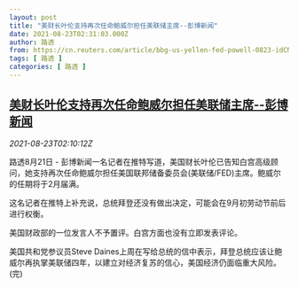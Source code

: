 ```yaml
---
layout: post
title: "美财长叶伦支持再次任命鲍威尔担任美联储主席--彭博新闻"
date: 2021-08-23T02:31:03.000Z
author: 路透
from: https://cn.reuters.com/article/bbg-us-yellen-fed-powell-0823-idCNKBS2FO04L
tags: [ 路透 ]
categories: [ 路透 ]
---
```

<!--1629685863000-->
[美财长叶伦支持再次任命鲍威尔担任美联储主席--彭博新闻](https://cn.reuters.com/article/bbg-us-yellen-fed-powell-0823-idCNKBS2FO04L)
------

<div>
<div><i>2021-08-23T02:10:12Z</i></div><p>路透8月21日 - 彭博新闻一名记者在推特写道，美国财长叶伦已告知白宫高级顾问，她支持再次任命鲍威尔担任美国联邦储备委员会(美联储/FED)主席。鲍威尔的任期将于2月届满。</p><p>这名记者在推特上补充说，总统拜登还没有做出决定，可能会在9月初劳动节前后进行权衡。</p><p>美国财政部的一位发言人不予置评。白宫方面也没有立即发表评论。</p><p>美国共和党参议员Steve Daines上周在写给总统的信中表示，拜登总统应该让鲍威尔再执掌美联储四年，以建立对经济复苏的信心，美国经济仍面临重大风险。(完)</p>
</div>
